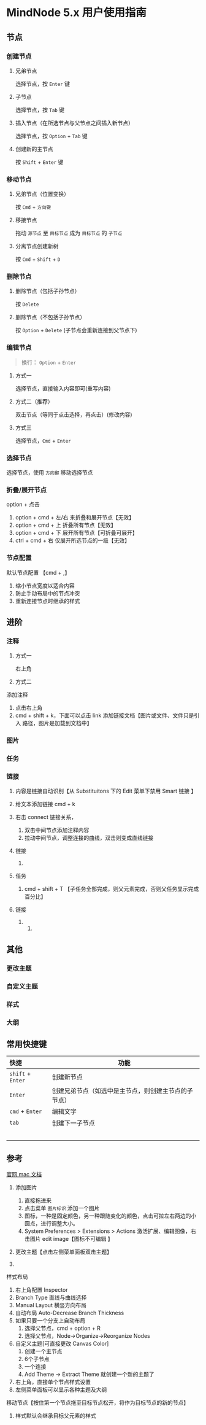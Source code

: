 # MindNode 5.x 用户使用指南



## 节点



### 创建节点



1. 兄弟节点

   选择节点，按 `Enter` 键

2. 子节点

   选择节点，按 `Tab` 键

3. 插入节点（在所选节点与父节点之间插入新节点）

   选择节点，按 `Option` + `Tab` 键

4. 创建新的主节点

   按 `Shift` + `Enter` 键


### 移动节点



1. 兄弟节点（位置变换）

   按 `Cmd` + `方向键` 

2. 移接节点

   拖动 `源节点` 至 `目标节点` 成为 `目标节点` 的 `子节点`

3. 分离节点创建新树

   按 `Cmd` + `Shift` + `D`




### 删除节点



1. 删除节点（包括子孙节点）

   按 `Delete`

2. 删除节点（不包括子孙节点）

   按 `Option` + `Delete` (子节点会重新连接到父节点下)


### 编辑节点



> 换行： `Option` + `Enter`

1. 方式一

   选择节点，直接输入内容即可(重写内容)

2. 方式二（推荐）

   双击节点（等同于点击选择，再点击）(修改内容)

3. 方式三

   选择节点，`Cmd` + `Enter`


### 选择节点

选择节点，使用 `方向键` 移动选择节点



### 折叠/展开节点



option + 点击

1. option + cmd + 左/右 来折叠和展开节点【无效】
2. option + cmd + 上 折叠所有节点【无效】
3. option + cmd + 下 展开所有节点【可折叠可展开】
4. ctrl + cmd + 右 仅展开所选节点的一级【无效】





### 节点配置



默认节点配置 【cmd + ,】

1. 缩小节点宽度以适合内容
2. 防止手动布局中的节点冲突
3. 重新连接节点时继承的样式



## 进阶

### 注释



1. 方式一

   右上角

2. 方式二



添加注释

1. 点击右上角
2. cmd + shift + k，下面可以点击 link 添加链接文档【图片或文件、文件只是引入 路径，图片是加载到文档中】



### 图片

### 任务



### 链接

1. 内容是链接自动识别【从 Substituitons 下的 Edit 菜单下禁用 Smart 链接 】
2. 给文本添加链接 cmd + k
3. 右击 connect 链接关系，
   1. 双击中间节点添加注释内容
   2. 拉动中间节点，调整连接的曲线，双击则变成直线链接



1. 链接
   1. ​
2. 任务
   1. cmd + shift + T 【子任务全部完成，则父元素完成，否则父任务显示完成百分比】
3. 链接 
   1. 1. ​



## 其他

### 更改主题

### 自定义主题

### 样式

### 大纲



## 常用快捷键

| 快捷              | 功能                                                 |
| :---------------- | ---------------------------------------------------- |
| `shift` + `Enter` | 创建新节点                                           |
| `Enter`           | 创建兄弟节点（如选中是主节点，则创建主节点的子节点） |
| `cmd` + `Enter`   | 编辑文字                                             |
| `tab`             | 创建下一子节点                                       |
|                   |                                                      |
|                   |                                                      |
|                   |                                                      |
|                   |                                                      |
|                   |                                                      |



## 参考

[官网 mac 文档 ](https://mindnode.com/support/userguides/mac)



1. 添加图片

   1. 直接拖进来
   2. 点击菜单 `图片标识` 添加一个图片
   3. 图标，一种是固定颜色，另一种跟随变化的颜色，点击可拉左右两边的小圆点，进行调整大小。
   4. System Preferences > Extensions > Actions 激活扩展、编辑图像，右击图片 edit image【图标不可编辑 】

2. 更改主题【点击左侧菜单面板双击主题】

3. ​






样式布局

1. 右上角配置 Inspector 
2. Branch Type 直线与曲线选择
3. Manual Layout 横竖方向布局
4. 自动布局 Auto-Decrease Branch Thickness
5. 如果只要一个分支上自动布局
   1. 选择父节点，cmd + option + R
   2. 选择父节点，Node->Organize->Reorganize Nodes
6. 自定义主题[可直接更改 Canvas Color]
   1. 创建一个主节点
   2. 6个子节点
   3. 一个连接
   4. Add Theme -> Extract Theme 就创建一个新的主题了
7. 右上角，直接单个节点样式设置
8. 左侧菜单面板可以显示各种主题及大纲





移动节点【按住第一个节点拖至目标节点松开，将作为目标节点的新的节点】

1. 样式默认会继承目标父元素的样式















